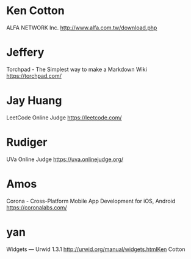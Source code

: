 # Ken Cotton

ALFA NETWORK Inc.
<http://www.alfa.com.tw/download.php>  

# Jeffery

Torchpad - The Simplest way to make a Markdown Wiki
<https://torchpad.com/>  

# Jay Huang

LeetCode Online Judge
<https://leetcode.com/>  

# Rudiger

UVa Online Judge
<https://uva.onlinejudge.org/>  

# Amos

 Corona - Cross-Platform Mobile App Development for iOS, Android
 <https://coronalabs.com/>  

# yan

Widgets — Urwid 1.3.1
<http://urwid.org/manual/widgets.htmlKen>   Cotton